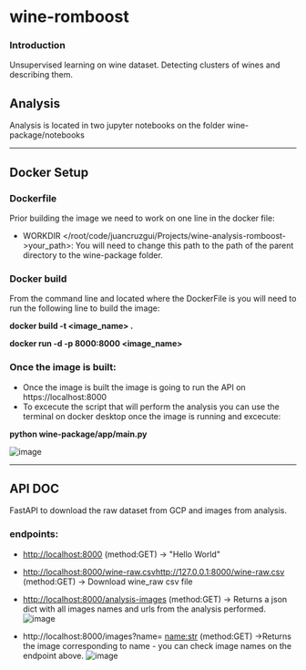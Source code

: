 # wine-romboost
### Introduction
Unsupervised learning on wine dataset. Detecting clusters of wines and describing them.
## Analysis
Analysis is located in two jupyter notebooks on the folder wine-package/notebooks

 ---
 
## Docker Setup
### Dockerfile
Prior building the image we need to work on one line in the docker file:
- WORKDIR </root/code/juancruzgui/Projects/wine-analysis-romboost->your_path>: You will need to change this path to the path of the parent directory to the wine-package folder.
### Docker build
From the command line and located where the DockerFile is you will need to run the following line to build the image:

**docker build -t <image_name> .**

**docker run -d -p 8000:8000 <image_name>**

### Once the image is built:
- Once the image is built the image is going to run the API on https://localhost:8000
- To excecute the script that will perform the analysis you can use the terminal on docker desktop once the image is running and excecute:

**python wine-package/app/main.py**

![image](https://github.com/juancruzgui/wine-romboost/assets/71938321/a61d6f0e-0230-4f47-bc71-696be9888096)

---
## API DOC
FastAPI to download the raw dataset from GCP and images from analysis.

### endpoints:
- [http://localhost:8000](http://localhost:8000/) (method:GET) -> "Hello World"
- [http://localhost:8000/wine-raw.csv](http://localhost:8000/wine-raw.csv)http://127.0.0.1:8000/wine-raw.csv (method:GET) -> Download wine_raw csv file
- [http://localhost:8000/analysis-images](http://localhost:8000/analysis-images) (method:GET) -> Returns a json dict with all images names and urls from the analysis performed.
![image](https://github.com/juancruzgui/wine-romboost/assets/71938321/f8ca353b-9b5a-4f7e-812a-3b5e46306de0)

- http://localhost:8000/images?name= <name:str> (method:GET) ->Returns the image corresponding to name - you can check image names on the endpoint above.
![image](https://github.com/juancruzgui/wine-romboost/assets/71938321/9335c179-c937-41bb-8eb1-223598da86f6)


